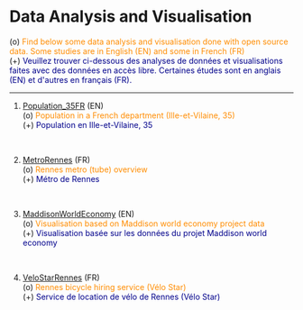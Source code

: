 # Data Analysis and Visualisation


(o) <span style="color:darkorange">Find below some data analysis and visualisation done with open source data. Some studies are in English (EN) and some in French (FR)</span>
<br>(+) <span style="color:darkblue">Veuillez trouver ci-dessous des analyses de données et visualisations faites avec des données en accès libre. Certaines études sont en anglais (EN) et d'autres en français (FR).</span>
___

1. [Population_35FR](https://github.com/FlorentDSGree/Population_35FR) (EN) 
<br> (o) <span style="color:darkorange">Population in a French department (Ille-et-Vilaine, 35)</span>
<br> (+) <span style="color:darkblue">Population en Ille-et-Vilaine, 35</span>
<br> 


2. [MetroRennes](https://github.com/FlorentDSGree/MetroRennes/blob/master/MetroRennes/ReadMe.md) (FR)
<br> (o) <span style="color:darkorange">Rennes metro (tube) overview</span>
<br> (+) <span style="color:darkblue">Métro de Rennes</span>
<br>


3. [MaddisonWorldEconomy](https://florentdsgree.github.io/MaddisonWorldEconomy_2018/) (EN)
<br> (o) <span style="color:darkorange">Visualisation based on Maddison world economy project data</span>
<br> (+) <span style="color:darkblue">Visualisation basée sur les données du projet Maddison world economy</span>
<br>


4. [VeloStarRennes](https://florentdsgree.github.io/VeloStarRennes/) (FR)
<br> (o) <span style="color:darkorange">Rennes bicycle hiring service (Vélo Star)</span>
<br> (+) <span style="color:darkblue">Service de location de vélo de Rennes (Vélo Star)</span>
<br> 
